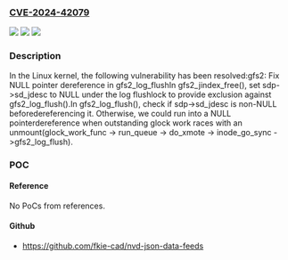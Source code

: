 ### [CVE-2024-42079](https://cve.mitre.org/cgi-bin/cvename.cgi?name=CVE-2024-42079)
![](https://img.shields.io/static/v1?label=Product&message=Linux&color=blue)
![](https://img.shields.io/static/v1?label=Version&message=1da177e4c3f4%3C%203429ef5f5090%20&color=brighgreen)
![](https://img.shields.io/static/v1?label=Vulnerability&message=n%2Fa&color=brighgreen)

### Description

In the Linux kernel, the following vulnerability has been resolved:gfs2: Fix NULL pointer dereference in gfs2_log_flushIn gfs2_jindex_free(), set sdp->sd_jdesc to NULL under the log flushlock to provide exclusion against gfs2_log_flush().In gfs2_log_flush(), check if sdp->sd_jdesc is non-NULL beforedereferencing it.  Otherwise, we could run into a NULL pointerdereference when outstanding glock work races with an unmount(glock_work_func -> run_queue -> do_xmote -> inode_go_sync ->gfs2_log_flush).

### POC

#### Reference
No PoCs from references.

#### Github
- https://github.com/fkie-cad/nvd-json-data-feeds

